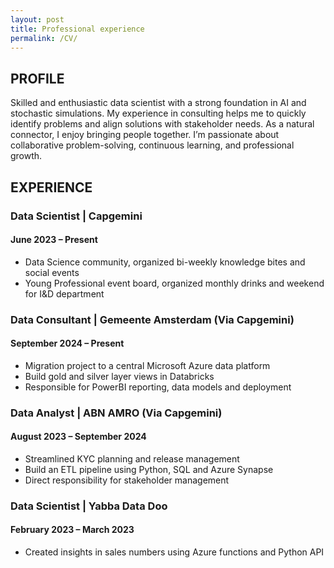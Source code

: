 ```yaml
---
layout: post
title: Professional experience
permalink: /CV/
---
```


## PROFILE
Skilled and enthusiastic data scientist with a strong foundation in AI and stochastic simulations. My experience in consulting helps me to quickly identify problems and align solutions with stakeholder needs. As a natural connector, I enjoy bringing people together. I’m passionate about collaborative problem-solving, continuous learning, and professional growth.

## EXPERIENCE
### Data Scientist | Capgemini
#### June 2023 – Present 
- Data Science community, organized bi-weekly knowledge bites and social events
- Young Professional event board, organized monthly drinks and weekend for I&D department

### Data Consultant | Gemeente Amsterdam (Via Capgemini)
#### September 2024 – Present
- Migration project to a central Microsoft Azure data platform
- Build gold and silver layer views in Databricks
- Responsible for PowerBI reporting, data models and deployment

### Data Analyst | ABN AMRO (Via Capgemini)
#### August 2023 – September 2024
- Streamlined KYC planning and release management
- Build an ETL pipeline using Python, SQL and Azure Synapse
- Direct responsibility for stakeholder management

### Data Scientist | Yabba Data Doo
#### February 2023 – March 2023
- Created insights in sales numbers using Azure functions and Python API
